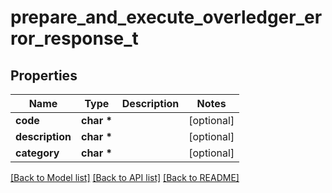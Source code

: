 # prepare_and_execute_overledger_error_response_t

## Properties
Name | Type | Description | Notes
------------ | ------------- | ------------- | -------------
**code** | **char \*** |  | [optional] 
**description** | **char \*** |  | [optional] 
**category** | **char \*** |  | [optional] 

[[Back to Model list]](../README.md#documentation-for-models) [[Back to API list]](../README.md#documentation-for-api-endpoints) [[Back to README]](../README.md)


